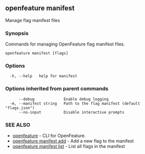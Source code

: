 <!-- markdownlint-disable-file -->
<!-- WARNING: THIS DOC IS AUTO-GENERATED. DO NOT EDIT! -->
## openfeature manifest

Manage flag manifest files

### Synopsis

Commands for managing OpenFeature flag manifest files.

```
openfeature manifest [flags]
```

### Options

```
  -h, --help   help for manifest
```

### Options inherited from parent commands

```
      --debug             Enable debug logging
  -m, --manifest string   Path to the flag manifest (default "flags.json")
      --no-input          Disable interactive prompts
```

### SEE ALSO

* [openfeature](openfeature.md)	 - CLI for OpenFeature.
* [openfeature manifest add](openfeature_manifest_add.md)	 - Add a new flag to the manifest
* [openfeature manifest list](openfeature_manifest_list.md)	 - List all flags in the manifest

